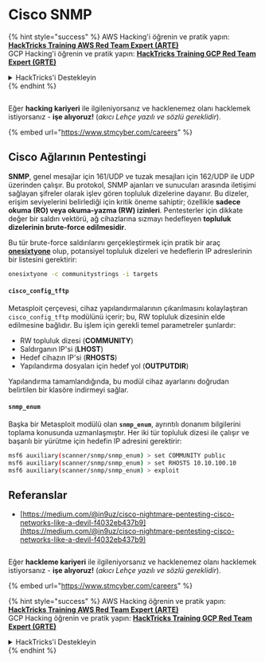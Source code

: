 # Cisco SNMP

{% hint style="success" %}
AWS Hacking'i öğrenin ve pratik yapın:<img src="../../.gitbook/assets/arte.png" alt="" data-size="line">[**HackTricks Training AWS Red Team Expert (ARTE)**](https://training.hacktricks.xyz/courses/arte)<img src="../../.gitbook/assets/arte.png" alt="" data-size="line">\
GCP Hacking'i öğrenin ve pratik yapın: <img src="../../.gitbook/assets/grte.png" alt="" data-size="line">[**HackTricks Training GCP Red Team Expert (GRTE)**<img src="../../.gitbook/assets/grte.png" alt="" data-size="line">](https://training.hacktricks.xyz/courses/grte)

<details>

<summary>HackTricks'i Destekleyin</summary>

* [**abonelik planlarını**](https://github.com/sponsors/carlospolop) kontrol edin!
* **💬 [**Discord grubuna**](https://discord.gg/hRep4RUj7f) veya [**telegram grubuna**](https://t.me/peass) katılın ya da **Twitter'da** 🐦 [**@hacktricks\_live**](https://twitter.com/hacktricks\_live)**'i takip edin.**
* **Hacking ipuçlarını paylaşmak için** [**HackTricks**](https://github.com/carlospolop/hacktricks) ve [**HackTricks Cloud**](https://github.com/carlospolop/hacktricks-cloud) github reposuna PR gönderin.

</details>
{% endhint %}

<figure><img src="../../.gitbook/assets/image (1) (1) (1) (1) (1) (1) (1) (1) (1) (1) (1) (1).png" alt=""><figcaption></figcaption></figure>

Eğer **hacking kariyeri** ile ilgileniyorsanız ve hacklenemez olanı hacklemek istiyorsanız - **işe alıyoruz!** (_akıcı Lehçe yazılı ve sözlü gereklidir_).

{% embed url="https://www.stmcyber.com/careers" %}

## Cisco Ağlarının Pentestingi

**SNMP**, genel mesajlar için 161/UDP ve tuzak mesajları için 162/UDP ile UDP üzerinden çalışır. Bu protokol, SNMP ajanları ve sunucuları arasında iletişimi sağlayan şifreler olarak işlev gören topluluk dizelerine dayanır. Bu dizeler, erişim seviyelerini belirlediği için kritik öneme sahiptir; özellikle **sadece okuma (RO) veya okuma-yazma (RW) izinleri**. Pentesterler için dikkate değer bir saldırı vektörü, ağ cihazlarına sızmayı hedefleyen **topluluk dizelerinin brute-force edilmesidir**.

Bu tür brute-force saldırılarını gerçekleştirmek için pratik bir araç [**onesixtyone**](https://github.com/trailofbits/onesixtyone) olup, potansiyel topluluk dizeleri ve hedeflerin IP adreslerinin bir listesini gerektirir:
```bash
onesixtyone -c communitystrings -i targets
```
#### `cisco_config_tftp`

Metasploit çerçevesi, cihaz yapılandırmalarının çıkarılmasını kolaylaştıran `cisco_config_tftp` modülünü içerir; bu, RW topluluk dizesinin elde edilmesine bağlıdır. Bu işlem için gerekli temel parametreler şunlardır:

* RW topluluk dizesi (**COMMUNITY**)
* Saldırganın IP'si (**LHOST**)
* Hedef cihazın IP'si (**RHOSTS**)
* Yapılandırma dosyaları için hedef yol (**OUTPUTDIR**)

Yapılandırma tamamlandığında, bu modül cihaz ayarlarını doğrudan belirtilen bir klasöre indirmeyi sağlar.

#### `snmp_enum`

Başka bir Metasploit modülü olan **`snmp_enum`**, ayrıntılı donanım bilgilerini toplama konusunda uzmanlaşmıştır. Her iki tür topluluk dizesi ile çalışır ve başarılı bir yürütme için hedefin IP adresini gerektirir:
```bash
msf6 auxiliary(scanner/snmp/snmp_enum) > set COMMUNITY public
msf6 auxiliary(scanner/snmp/snmp_enum) > set RHOSTS 10.10.100.10
msf6 auxiliary(scanner/snmp/snmp_enum) > exploit
```
## Referanslar

* [https://medium.com/@in9uz/cisco-nightmare-pentesting-cisco-networks-like-a-devil-f4032eb437b9](https://medium.com/@in9uz/cisco-nightmare-pentesting-cisco-networks-like-a-devil-f4032eb437b9)

<figure><img src="../../.gitbook/assets/image (1) (1) (1) (1) (1) (1) (1) (1) (1) (1) (1) (1).png" alt=""><figcaption></figcaption></figure>

Eğer **hackleme kariyeri** ile ilgileniyorsanız ve hacklenemez olanı hacklemek istiyorsanız - **işe alıyoruz!** (_akıcı Lehçe yazılı ve sözlü gereklidir_).

{% embed url="https://www.stmcyber.com/careers" %}

{% hint style="success" %}
AWS Hacking öğrenin ve pratik yapın:<img src="../../.gitbook/assets/arte.png" alt="" data-size="line">[**HackTricks Training AWS Red Team Expert (ARTE)**](https://training.hacktricks.xyz/courses/arte)<img src="../../.gitbook/assets/arte.png" alt="" data-size="line">\
GCP Hacking öğrenin ve pratik yapın: <img src="../../.gitbook/assets/grte.png" alt="" data-size="line">[**HackTricks Training GCP Red Team Expert (GRTE)**<img src="../../.gitbook/assets/grte.png" alt="" data-size="line">](https://training.hacktricks.xyz/courses/grte)

<details>

<summary>HackTricks'i Destekleyin</summary>

* [**abonelik planlarını**](https://github.com/sponsors/carlospolop) kontrol edin!
* **💬 [**Discord grubuna**](https://discord.gg/hRep4RUj7f) veya [**telegram grubuna**](https://t.me/peass) katılın ya da **Twitter'da** 🐦 [**@hacktricks\_live**](https://twitter.com/hacktricks\_live)**'i takip edin.**
* **Hackleme ipuçlarını paylaşarak** [**HackTricks**](https://github.com/carlospolop/hacktricks) ve [**HackTricks Cloud**](https://github.com/carlospolop/hacktricks-cloud) github reposuna PR gönderin.

</details>
{% endhint %}
